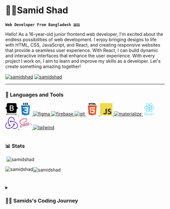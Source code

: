 # 👩‍💻Samid Shad

**`Web Developer From Bangladesh 🇧🇩`**

Hello! As a 16-year-old junior frontend web developer, I'm excited about the endless possibilities of web development. I enjoy bringing designs to life with HTML, CSS, JavaScript, and React, and creating responsive websites that provide a seamless user experience. With React, I can build dynamic and interactive interfaces that enhance the user experience. With every project I work on, I aim to learn and improve my skills as a developer. Let's create something amazing together!

<p align="left">
   <a href="https://twitter.com/samidshad" target="blank"><img align="center" src="https://raw.githubusercontent.com/rahuldkjain/github-profile-readme-generator/master/src/images/icons/Social/twitter.svg" alt="samidshad" height="30" width="40" /></a>
   <a href="https://instagram.com/samidshad" target="blank"><img align="center" src="https://raw.githubusercontent.com/rahuldkjain/github-profile-readme-generator/master/src/images/icons/Social/instagram.svg" alt="samidshad" height="30" width="40" /></a>
</p>

---

### 🧰 Languages and Tools

<p align="left"> <a href="https://getbootstrap.com" target="_blank" rel="noreferrer"> <img src="https://raw.githubusercontent.com/devicons/devicon/master/icons/bootstrap/bootstrap-plain-wordmark.svg" alt="bootstrap" width="40" height="40"/> </a> <a href="https://www.w3schools.com/css/" target="_blank" rel="noreferrer"> <img src="https://raw.githubusercontent.com/devicons/devicon/master/icons/css3/css3-original-wordmark.svg" alt="css3" width="40" height="40"/> </a> <a href="https://www.figma.com/" target="_blank" rel="noreferrer"> <img src="https://www.vectorlogo.zone/logos/figma/figma-icon.svg" alt="figma" width="40" height="40"/> </a> <a href="https://firebase.google.com/" target="_blank" rel="noreferrer"> <img src="https://www.vectorlogo.zone/logos/firebase/firebase-icon.svg" alt="firebase" width="40" height="40"/> </a> <a href="https://git-scm.com/" target="_blank" rel="noreferrer"> <img src="https://www.vectorlogo.zone/logos/git-scm/git-scm-icon.svg" alt="git" width="40" height="40"/> </a> <a href="https://www.w3.org/html/" target="_blank" rel="noreferrer"> <img src="https://raw.githubusercontent.com/devicons/devicon/master/icons/html5/html5-original-wordmark.svg" alt="html5" width="40" height="40"/> </a> <a href="https://developer.mozilla.org/en-US/docs/Web/JavaScript" target="_blank" rel="noreferrer"> <img src="https://raw.githubusercontent.com/devicons/devicon/master/icons/javascript/javascript-original.svg" alt="javascript" width="40" height="40"/> </a> <a href="https://materializecss.com/" target="_blank" rel="noreferrer"> <img src="https://raw.githubusercontent.com/prplx/svg-logos/5585531d45d294869c4eaab4d7cf2e9c167710a9/svg/materialize.svg" alt="materialize" width="40" height="40"/> </a> <a href="https://reactjs.org/" target="_blank" rel="noreferrer"> <img src="https://raw.githubusercontent.com/devicons/devicon/master/icons/react/react-original-wordmark.svg" alt="react" width="40" height="40"/> </a> <a href="https://redux.js.org" target="_blank" rel="noreferrer"> <img src="https://raw.githubusercontent.com/devicons/devicon/master/icons/redux/redux-original.svg" alt="redux" width="40" height="40"/> </a> <a href="https://sass-lang.com" target="_blank" rel="noreferrer"> <img src="https://raw.githubusercontent.com/devicons/devicon/master/icons/sass/sass-original.svg" alt="sass" width="40" height="40"/> </a> <a href="https://tailwindcss.com/" target="_blank" rel="noreferrer"> <img src="https://www.vectorlogo.zone/logos/tailwindcss/tailwindcss-icon.svg" alt="tailwind" width="40" height="40"/> </a> </p>

#

#

### 📊 Stats

<p>&nbsp;<img align="center" src="https://github-readme-stats.vercel.app/api?username=samidshad&show_icons=true&locale=en" alt="samidshad" /></p>

<p><img align="left" src="https://github-readme-stats.vercel.app/api/top-langs?username=samidshad&show_icons=true&locale=en&layout=compact" alt="samidshad" /></p>

<p><img align="center" src="https://github-readme-streak-stats.herokuapp.com/?user=samidshad&" alt="samidshad" /></p>

#

<details>
 <summary><h3>👨‍💻 Samids's Coding Journey</h3></summary>
   I am a 9th grade student who has recently started learning frontend web development. Inspired by the great Elon Musk, I am eager to embark on my coding journey and explore the endless possibilities of web development. I want to learn new skills and create innovative projects that can have a positive impact on the world. Although the journey is challenging, I am determined to persevere and become a skilled web developer. With dedication and hard work, I hope to use my coding skills to contribute to building a better future for humanity. I am excited to see where this journey takes me!
